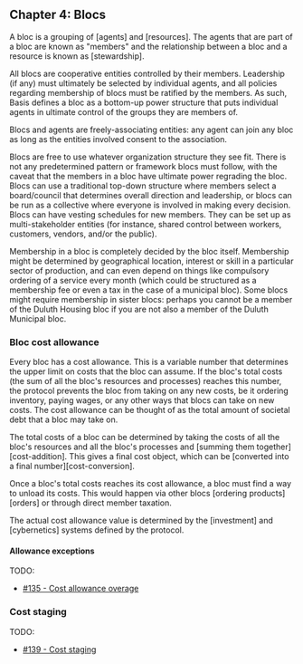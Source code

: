## Chapter 4: Blocs

A bloc is a grouping of [agents] and [resources]. The agents that are part of a bloc are known as "members" and the relationship between a bloc and a resource is known as [stewardship].

All blocs are cooperative entities controlled by their members. Leadership (if any) must ultimately be selected by individual agents, and all policies regarding membership of blocs must be ratified by the members. As such, Basis defines a bloc as a bottom-up power structure that puts individual agents in ultimate control of the groups they are members of.

Blocs and agents are freely-associating entities: any agent can join any bloc as long as the entities involved consent to the association.

Blocs are free to use whatever organization structure they see fit. There is not any predetermined pattern or framework blocs must follow, with the caveat that the members in a bloc have ultimate power regrading the bloc. Blocs can use a traditional top-down structure where members select a board/council that determines overall direction and leadership, or blocs can be run as a collective where everyone is involved in making every decision. Blocs can have vesting schedules for new members. They can be set up as multi-stakeholder entities (for instance, shared control between workers, customers, vendors, and/or the public).

Membership in a bloc is completely decided by the bloc itself. Membership might be determined by geographical location, interest or skill in a particular sector of production, and can even depend on things like compulsory ordering of a service every month (which could be structured as a membership fee or even a tax in the case of a municipal bloc). Some blocs might require membership in sister blocs: perhaps you cannot be a member of the Duluth Housing bloc if you are not also a member of the Duluth Municipal bloc.

### Bloc cost allowance

Every bloc has a cost allowance. This is a variable number that determines the upper limit on costs that the bloc can assume. If the bloc's total costs (the sum of all the bloc's resources and processes) reaches this number, the protocol prevents the bloc from taking on any new costs, be it ordering inventory, paying wages, or any other ways that blocs can take on new costs. The cost allowance can be thought of as the total amount of societal debt that a bloc may take on.

The total costs of a bloc can be determined by taking the costs of all the bloc's resources and all the bloc's processes and [summing them together][cost-addition]. This gives a final cost object, which can be [converted into a final number][cost-conversion].

Once a bloc's total costs reaches its cost allowance, a bloc must find a way to unload its costs. This would happen via other blocs [ordering products][orders] or through direct member taxation.

The actual cost allowance value is determined by the [investment] and [cybernetics] systems defined by the protocol.

#### Allowance exceptions

TODO:

- [#135 - Cost allowance overage](https://github.com/basisproject/tracker/issues/135)

### Cost staging

TODO:

- [#139 - Cost staging](https://github.com/basisproject/tracker/issues/139)

